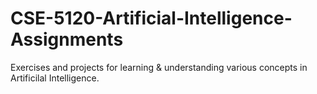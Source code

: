 # CSE-5120-Artificial-Intelligence-Assignments
 Exercises and projects for learning & understanding various concepts in Artificilal Intelligence.

